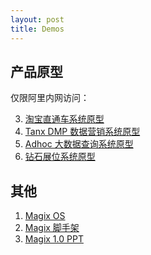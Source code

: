 ```yaml
---
layout: post
title: Demos
---
```


## 产品原型

仅限阿里内网访问：

 3. [淘宝直通车系统原型](http://thx.tbsite.net/bp_demo)
 1. [Tanx DMP 数据营销系统原型](http://thx.tbsite.net/dmp_demo/)
 2. [Adhoc 大数据查询系统原型](http://thx.tbsite.net/adhoc_demo)
 2. [钻石展位系统原型](http://thx.tbsite.net/zuanshi_demo)

## 其他

 1. [Magix OS][1]
 2. [Magix 脚手架][2]
 3. [Magix 1.0 PPT][3]

[1]: /magix-os/
[2]: /magix-demo-ad/
[3]: /magix-demo-ppt/
